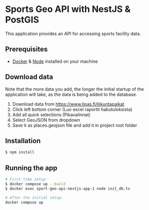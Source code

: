 

# Sports Geo API with NestJS & PostGIS
This application provides an API for accessing sports facility data.

## Prerequisites
- [Docker] & [Node] installed on your machine

## Download data

Note that the more data you add, the longer the initial startup of the application will take, as the data is being added to the database. 

1. Download data from https://www.lipas.fi/liikuntapaikat
2. Click left bottom corner (Luo excel raportti hakutuloksista) 
3. Add all quick selections (Pikavalinnat)
4. Select GeoJSON from dropdown
5. Save it as places.geojson file and add it in project root folder

## Installation

```bash
$ npm install
```

## Running the app

```bash
# First time setup:
$ docker compose up --build
$ docker exec sport-geo-api-nestjs-app-1 node init_db.ts 

# After the initial setup:
docker compose up
```

   [Docker]: <https://docs.docker.com/get-docker/>
   [Node]: <https://nodejs.org/en/download>